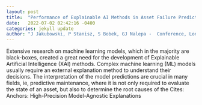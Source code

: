 ```yaml
---
layout: post
title:  "Performance of Explainable AI Methods in Asset Failure Prediction"
date:   2022-07-02 02:42:16 -0400
categories: jekyll update
author: "J Jakubowski, P Stanisz, S Bobek, GJ Nalepa -  Conference, London, UK, June 2123 , 2022"
---
```

Extensive research on machine learning models, which in the majority are black-boxes, created a great need for the development of Explainable Artificial Intelligence (XAI) methods. Complex machine learning (ML) models usually require an external explanation method to understand their decisions. The interpretation of the model predictions are crucial in many fields, ie, predictive maintenance, where it is not only required to evaluate the state of an asset, but also to determine the root causes of the  Cites: Anchors: High-Precision Model-Agnostic Explanations